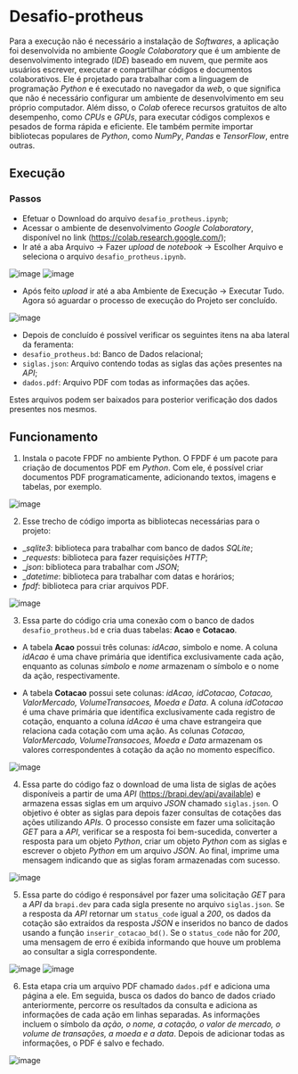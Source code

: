 # Desafio-protheus

Para a execução não é necessário a instalação de _Softwares_, a aplicação foi desenvolvida no ambiente _Google Colaboratory_ que é um ambiente de desenvolvimento integrado (_IDE_) baseado em nuvem, que permite aos usuários escrever, executar e compartilhar códigos e documentos colaborativos. Ele é projetado para trabalhar com a linguagem de programação _Python_ e é executado no navegador da _web_, o que significa que não é necessário configurar um ambiente de desenvolvimento em seu próprio computador. Além disso, o _Colab_ oferece recursos gratuitos de alto desempenho, como _CPUs_ e _GPUs_, para executar códigos complexos e pesados de forma rápida e eficiente. Ele também permite importar bibliotecas populares de _Python_, como _NumPy_, _Pandas_ e _TensorFlow_, entre outras.

## Execução

### Passos

* Efetuar o Download do arquivo ```desafio_protheus.ipynb```;
* Acessar o ambiente de desenvolvimento _Google Colaboratory_, disponível no link (https://colab.research.google.com/);
* Ir até a aba Arquivo -> Fazer _upload_ de _notebook_ -> Escolher Arquivo e seleciona o arquivo ```desafio_protheus.ipynb```.

![image](https://user-images.githubusercontent.com/130913679/234142958-c74401f0-3b5d-467e-ab7e-44edf00d1f39.png)
![image](https://user-images.githubusercontent.com/130913679/234143056-83db5b77-4938-4412-8e10-99b0ebd7b771.png)

* Após feito _upload_ ir até a aba Ambiente de Execução -> Executar Tudo. Agora só aguardar o processo de execução do Projeto ser concluído.

![image](https://user-images.githubusercontent.com/130913679/234143472-d65d447d-620a-4787-9760-7364d1642ad5.png)

* Depois de concluído é possível verificar os seguintes itens na aba lateral da feramenta:
 * ```desafio_protheus.bd```: Banco de Dados relacional;
 * ```siglas.json```: Arquivo contendo todas as siglas das ações presentes na _API_;  
 * ```dados.pdf```: Arquivo PDF com todas as informações das ações.

Estes arquivos podem ser baixados para posterior verificação dos dados presentes nos mesmos.

## Funcionamento

1. Instala o pacote FPDF no ambiente Python. O FPDF é um pacote para criação de documentos PDF em _Python_. Com ele, é possível criar documentos PDF programaticamente, adicionando textos, imagens e tabelas, por exemplo.

![image](https://user-images.githubusercontent.com/130913679/234136322-daeee4d7-d327-4b85-b10f-8df9bd1ab206.png)

2. Esse trecho de código importa as bibliotecas necessárias para o projeto:

  * __sqlite3_: biblioteca para trabalhar com banco de dados _SQLite_;
  * __requests_: biblioteca para fazer requisições _HTTP_;
  * __json_: biblioteca para trabalhar com _JSON_;
  * __datetime_: biblioteca para trabalhar com datas e horários;
  * _fpdf_: biblioteca para criar arquivos PDF.

![image](https://user-images.githubusercontent.com/130913679/234136232-09d934fa-9275-444e-afa0-b8009c010816.png)

3. Essa parte do código cria uma conexão com o banco de dados ```desafio_protheus.bd``` e cria duas tabelas: **Acao** e **Cotacao**.

  * A tabela **Acao** possui três colunas: _idAcao_, simbolo e nome. A coluna _idAcao_ é uma chave primária que identifica exclusivamente cada ação, enquanto as colunas _simbolo_  e _nome_ armazenam o símbolo e o nome da ação, respectivamente.

  * A tabela **Cotacao** possui sete colunas: _idAcao, idCotacao, Cotacao, ValorMercado, VolumeTransacoes, Moeda e Data_. A coluna _idCotacao_ é uma chave primária que identifica exclusivamente cada registro de cotação, enquanto a coluna _idAcao_ é uma chave estrangeira que relaciona cada cotação com uma ação. As colunas _Cotacao, ValorMercado, VolumeTransacoes, Moeda e Data_ armazenam os valores correspondentes à cotação da ação no momento específico.

![image](https://user-images.githubusercontent.com/130913679/234136351-cd55cb3d-e6cd-4878-abc2-9ec977fab34f.png)

4. Essa parte do código faz o download de uma lista de siglas de ações disponíveis a partir de uma _API_ (https://brapi.dev/api/available) e armazena essas siglas em um arquivo _JSON_ chamado ```siglas.json```. O objetivo é obter as siglas para depois fazer consultas de cotações das ações utilizando _APIs_. O processo consiste em fazer uma solicitação _GET_ para a _API_, verificar se a resposta foi bem-sucedida, converter a resposta para um objeto _Python_, criar um objeto _Python_ com as siglas e escrever o objeto _Python_ em um arquivo _JSON_. Ao final, imprime uma mensagem indicando que as siglas foram armazenadas com sucesso.

![image](https://user-images.githubusercontent.com/130913679/234136397-5bccea6d-07f0-4930-8ddc-c160730b56ff.png)

5. Essa parte do código é responsável por fazer uma solicitação _GET_ para a _API_ da ```brapi.dev``` para cada sigla presente no arquivo ```siglas.json```. Se a resposta da _API_ retornar um ```status_code``` igual a _200_, os dados da cotação são extraídos da resposta _JSON_ e inseridos no banco de dados usando a função ```inserir_cotacao_bd()```. Se o ```status_code``` não for _200_, uma mensagem de erro é exibida informando que houve um problema ao consultar a sigla correspondente.

![image](https://user-images.githubusercontent.com/130913679/234136735-1014c9b9-7471-4119-a11d-d3e4f5309c18.png)
![image](https://user-images.githubusercontent.com/130913679/234136807-c19a0195-37cd-4dc4-8050-091c503d4108.png)

6. Esta etapa cria um arquivo PDF chamado ```dados.pdf``` e adiciona uma página a ele. Em seguida, busca os dados do banco de dados criado anteriormente, percorre os resultados da consulta e adiciona as informações de cada ação em linhas separadas. As informações incluem o símbolo da _ação, o nome, a cotação, o valor de mercado, o volume de transações, a moeda e a data_. Depois de adicionar todas as informações, o PDF é salvo e fechado.

![image](https://user-images.githubusercontent.com/130913679/234136863-0dd924ec-1007-4250-a1e5-23eafd1e071e.png)
